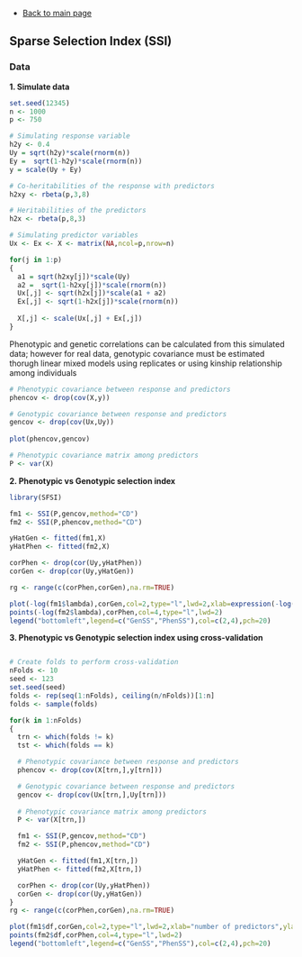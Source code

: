 * [Back to main page](https://github.com/MarcooLopez/SFSI/blob/master/README.md)

## Sparse Selection Index (SSI)

### Data

**1. Simulate data**

```r
set.seed(12345)
n <- 1000
p <- 750

# Simulating response variable
h2y <- 0.4
Uy = sqrt(h2y)*scale(rnorm(n))
Ey =  sqrt(1-h2y)*scale(rnorm(n))
y = scale(Uy + Ey)

# Co-heritabilities of the response with predictors
h2xy <- rbeta(p,3,8)

# Heritabilities of the predictors
h2x <- rbeta(p,8,3)

# Simulating predictor variables
Ux <- Ex <- X <- matrix(NA,ncol=p,nrow=n)

for(j in 1:p)
{
  a1 = sqrt(h2xy[j])*scale(Uy)
  a2 =  sqrt(1-h2xy[j])*scale(rnorm(n))
  Ux[,j] <- sqrt(h2x[j])*scale(a1 + a2)
  Ex[,j] <- sqrt(1-h2x[j])*scale(rnorm(n))
  
  X[,j] <- scale(Ux[,j] + Ex[,j])
}
```

Phenotypic and genetic correlations can be calculated from this simulated data; however for real data, genotypic covariance
must be estimated thorugh linear mixed models using replicates or using kinship relationship among individuals
```r
# Phenotypic covariance between response and predictors 
phencov <- drop(cov(X,y))

# Genotypic covariance between response and predictors 
gencov <- drop(cov(Ux,Uy))
  
plot(phencov,gencov)

# Phenotypic covariance matrix among predictors
P <- var(X)
```

**2. Phenotypic vs Genotypic selection index**

```r
library(SFSI)

fm1 <- SSI(P,gencov,method="CD")
fm2 <- SSI(P,phencov,method="CD")

yHatGen <- fitted(fm1,X)
yHatPhen <- fitted(fm2,X)

corPhen <- drop(cor(Uy,yHatPhen))
corGen <- drop(cor(Uy,yHatGen))

rg <- range(c(corPhen,corGen),na.rm=TRUE)

plot(-log(fm1$lambda),corGen,col=2,type="l",lwd=2,xlab=expression(-log(lambda)),ylab="accuracy",ylim=rg)
points(-log(fm2$lambda),corPhen,col=4,type="l",lwd=2)
legend("bottomleft",legend=c("GenSS","PhenSS"),col=c(2,4),pch=20)
```

**3. Phenotypic vs Genotypic selection index using cross-validation**

```r

# Create folds to perform cross-validation
nFolds <- 10
seed <- 123
set.seed(seed)
folds <- rep(seq(1:nFolds), ceiling(n/nFolds))[1:n]
folds <- sample(folds)

for(k in 1:nFolds)
{
  trn <- which(folds != k)
  tst <- which(folds == k)

  # Phenotypic covariance between response and predictors 
  phencov <- drop(cov(X[trn,],y[trn]))

  # Genotypic covariance between response and predictors 
  gencov <- drop(cov(Ux[trn,],Uy[trn]))
  
  # Phenotypic covariance matrix among predictors
  P <- var(X[trn,])

  fm1 <- SSI(P,gencov,method="CD")
  fm2 <- SSI(P,phencov,method="CD")

  yHatGen <- fitted(fm1,X[trn,])
  yHatPhen <- fitted(fm2,X[trn,])

  corPhen <- drop(cor(Uy,yHatPhen))
  corGen <- drop(cor(Uy,yHatGen))
}
rg <- range(c(corPhen,corGen),na.rm=TRUE)

plot(fm1$df,corGen,col=2,type="l",lwd=2,xlab="number of predictors",ylab="accuracy",ylim=rg)
points(fm2$df,corPhen,col=4,type="l",lwd=2)
legend("bottomleft",legend=c("GenSS","PhenSS"),col=c(2,4),pch=20)

```
